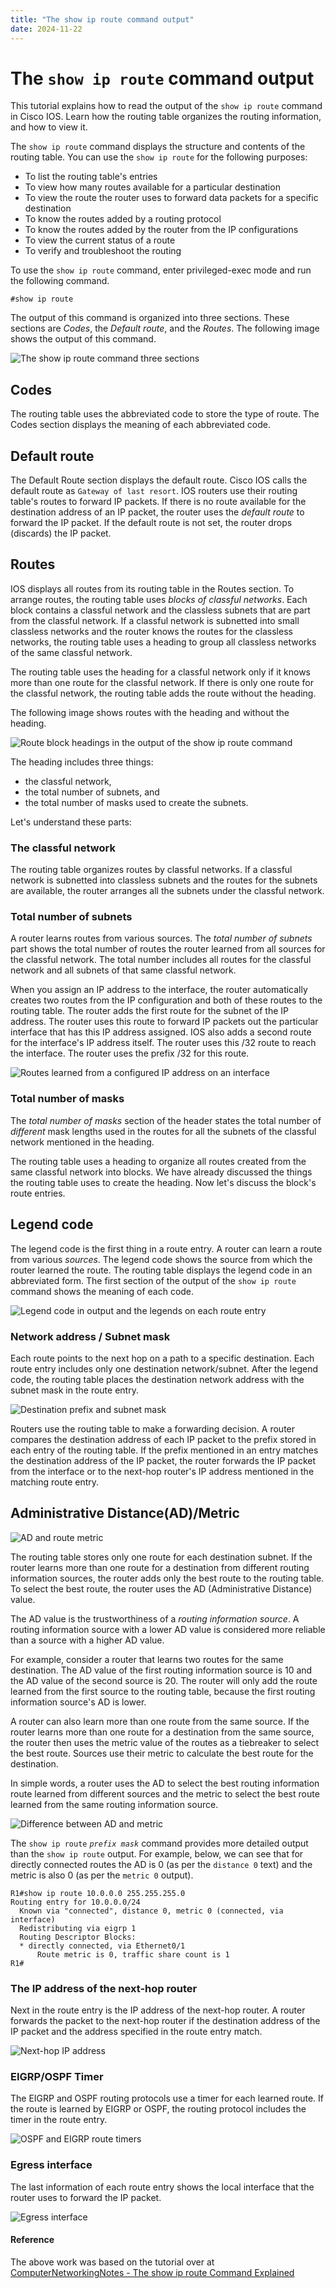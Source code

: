 ```yaml
---
title: "The show ip route command output"
date: 2024-11-22
---
```

# The `show ip route` command output

This tutorial explains how to read the output of the `show ip route` command in Cisco IOS. Learn how the routing table organizes the routing information, and how to view it.

The `show ip route` command displays the structure and contents of the routing table. You can use the `show ip route` for the following purposes:

* To list the routing table's entries
* To view how many routes available for a particular destination
* To view the route the router uses to forward data packets for a specific destination
* To know the routes added by a routing protocol
* To know the routes added by the router from the IP configurations
* To view the current status of a route
* To verify and troubleshoot the routing

To use the `show ip route` command, enter privileged-exec mode and run the following command.

````````
#show ip route
````````

The output of this command is organized into three sections. These sections are _Codes_, the _Default route_, and the _Routes_. The following image shows the output of this command.

![The `show ip route` command three sections](../assets/img/posts/1.show.ip.route.sections.svg)

## Codes

The routing table uses the abbreviated code to store the type of route. The Codes section displays the meaning of each abbreviated code.

## Default route

The Default Route section displays the default route. Cisco IOS calls the default route as `Gateway of last resort`. IOS routers use their routing table's routes to forward IP packets. If there is no route available for the destination address of an IP packet, the router uses the _default route_ to forward the IP packet. If the default route is not set, the router drops (discards) the IP packet.

## Routes

IOS displays all routes from its routing table in the Routes section. To arrange routes, the routing table uses _blocks of classful networks_. Each block contains a classful network and the classless subnets that are part from the classful network. If a classful network is subnetted into small classless networks and the router knows the routes for the classless networks, the routing table uses a heading to group all classless networks of the same classful network.

The routing table uses the heading for a classful network only if it knows more than one route for the classful network. If there is only one route for the classful network, the routing table adds the route without the heading.

The following image shows routes with the heading and without the heading.

![Route block headings in the output of the `show ip route` command](../assets/img/posts/2.show.ip.route.route.blocks.svg)

The heading includes three things: 

* the classful network, 
* the total number of subnets, and 
* the total number of masks used to create the subnets.

Let's understand these parts:

### The classful network

The routing table organizes routes by classful networks. If a classful network is subnetted into classless subnets and the routes for the subnets are available, the router arranges all the subnets under the classful network.

### Total number of subnets

A router learns routes from various sources. The _total number of subnets_ part shows the total number of routes the router learned from all sources for the classful network. The total number includes all routes for the classful network and all subnets of that same classful network.

When you assign an IP address to the interface, the router automatically creates two routes from the IP configuration and both of these routes to the routing table. The router adds the first route for the subnet of the IP address. The router uses this route to forward IP packets out the particular interface that has this IP address assigned. IOS also adds a second route for the interface's IP address itself. The router uses this /32 route to reach the interface. The router uses the prefix /32 for this route.

![Routes learned from a configured IP address on an interface](../assets/img/posts/3.show.ip.route.local.config.addresses.svg)

### Total number of masks

The _total number of masks_ section of the header states the total number of _different_ mask lengths used in the routes for all the subnets of the classful network mentioned in the heading.

The routing table uses a heading to organize all routes created from the same classful network into blocks. We have already discussed the things the routing table uses to create the heading. Now let's discuss the block's route entries.

## Legend code

The legend code is the first thing in a route entry. A router can learn a route from various _sources_. The legend code shows the source from which the router learned the route. The routing table displays the legend code in an abbreviated form. The first section of the output of the `show ip route` command shows the meaning of each code.

![Legend code in output and the legends on each route entry](../assets/img/posts/4.show.ip.route.legend.codes.svg)

### Network address / Subnet mask

Each route points to the next hop on a path to a specific destination. Each route entry includes only one destination network/subnet. After the legend code, the routing table places the destination network address with the subnet mask in the route entry.

![Destination prefix and subnet mask](../assets/img/posts/5.show.ip.route.masks.svg)

Routers use the routing table to make a forwarding decision. A router compares the destination address of each IP packet to the prefix stored in each entry of the routing table. If the prefix mentioned in an entry matches the destination address of the IP packet, the router forwards the IP packet from the interface or to the next-hop router's IP address mentioned in the matching route entry.

## Administrative Distance(AD)/Metric

![AD and route metric](../assets/img/posts/6.AD.metric.route.selection.svg)

The routing table stores only one route for each destination subnet. If the router learns more than one route for a destination from different routing information sources, the router adds only the best route to the routing table. To select the best route, the router uses the AD (Administrative Distance) value.

The AD value is the trustworthiness of a _routing information source_. A routing information source with a lower AD value is considered more reliable than a source with a higher AD value.

For example, consider a router that learns two routes for the same destination. The AD value of the first routing information source is 10 and the AD value of the second source is 20. The router will only add the route learned from the first source to the routing table, because the first routing information source's AD is lower.

A router can also learn more than one route from the same source. If the router learns more than one route for a destination from the same source, the router then uses the metric value of the routes as a tiebreaker to select the best route. Sources use their metric to calculate the best route for the destination.

In simple words, a router uses the AD to select the best routing information route learned from different sources and the metric to select the best route learned from the same routing information source.

![Difference between AD and metric](./index/7.show.ip.route.AD.and.metric.svg)

The `show ip route` _`prefix mask`_ command provides more detailed output than the `show ip route` output. For example, below, we can see that  for directly connected routes the AD is 0 (as per the `distance 0` text) and the metric is also 0 (as per the `metric 0` output).

````````
R1#show ip route 10.0.0.0 255.255.255.0
Routing entry for 10.0.0.0/24
  Known via "connected", distance 0, metric 0 (connected, via interface)
  Redistributing via eigrp 1
  Routing Descriptor Blocks:
  * directly connected, via Ethernet0/1
      Route metric is 0, traffic share count is 1
R1#
````````

### The IP address of the next-hop router

Next in the route entry is the IP address of the next-hop router. A router forwards the packet to the next-hop router if the destination address of the IP packet and the address specified in the route entry match.

![Next-hop IP address](../assets/img/posts/8.show.ip.route.next.hop.IP.addr.svg)

### EIGRP/OSPF Timer

The EIGRP and OSPF routing protocols use a timer for each learned route. If the route is learned by EIGRP or OSPF, the routing protocol includes the timer in the route entry.

![OSPF and EIGRP route timers](../assets/img/posts/9.show.ip.route.protocol.timers.svg)

### Egress interface

The last information of each route entry shows the local interface that the router uses to forward the IP packet.

![Egress interface](../assets/img/posts/10.show.ip.route.egress.interface.svg)

#### Reference

The above work was based on the tutorial over at [ComputerNetworkingNotes - The show ip route Command Explained](https://www.computernetworkingnotes.com/ccna-study-guide/the-show-ip-route-command-explained.html)
